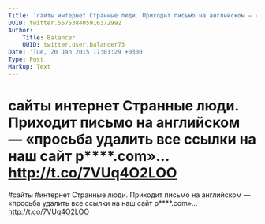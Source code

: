 ```yaml
---
Title: 'сайты интернет Странные люди. Приходит письмо на английском — «просьба удалить все ссылки на наш сайт p****.com»… http://t.co/7VUq4O2LOO'
UUID: twitter.557538405916372992
Author:
    Title: Balancer
    UUID: twitter.user.balancer73
Date: 'Tue, 20 Jan 2015 17:01:29 +0300'
Type: Post
Markup: Text
---
```


# сайты интернет Странные люди. Приходит письмо на английском — «просьба удалить все ссылки на наш сайт p****.com»… http://t.co/7VUq4O2LOO

#сайты #интернет Странные люди. Приходит письмо на
английском — «просьба удалить все ссылки на наш сайт
p****.com»… http://t.co/7VUq4O2LOO